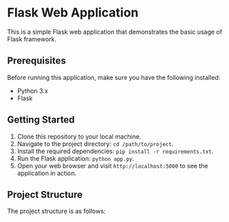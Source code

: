 # Flask Web Application

This is a simple Flask web application that demonstrates the basic usage of Flask framework.

## Prerequisites

Before running this application, make sure you have the following installed:

- Python 3.x
- Flask

## Getting Started

1. Clone this repository to your local machine.
2. Navigate to the project directory: `cd /path/to/project`.
3. Install the required dependencies: `pip install -r requirements.txt`.
4. Run the Flask application: `python app.py`.
5. Open your web browser and visit `http://localhost:5000` to see the application in action.

## Project Structure

The project structure is as follows:
